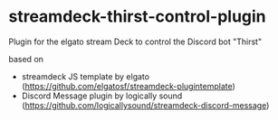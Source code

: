 # streamdeck-thirst-control-plugin
Plugin for the elgato stream Deck to control the Discord bot "Thirst"

based on
- streamdeck JS template by elgato (https://github.com/elgatosf/streamdeck-plugintemplate)
- Discord Message plugin by logically sound (https://github.com/logicallysound/streamdeck-discord-message)
